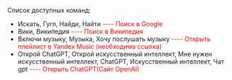 Список доступных команд: 
- Искать, Гугл, Найди, Найти <span style="color:red">---- Поиск в Google</span>  
- Вики, Википедия <span style="color:red">---- Поиск в Википедия</span>  
- Включи музыку, Музыка, Хочу послушать музыку <span style="color:red">---- Открыть плейлист в Yandex Music (необходима ссылка)</span>  
- Открой ChatGPT, Открой искусственный интеллект, Мне нужен искусственный интеллект, ChatGPT, Искусственный интеллект, Чат gpt <span style="color:red">---- Открыть ChatGPT(Сайт OpenAI)</span>  
